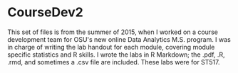 # CourseDev2

This set of files is from the summer of 2015, when I worked on a course development team for OSU's new online Data Analytics M.S. program. I was in charge of writing the lab handout for each module, covering module specific statistics and R skills. I wrote the labs in R Markdown; the .pdf, .R, .rmd, and sometimes a .csv file are included. These labs were for ST517.
